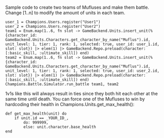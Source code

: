 Sample code to create two teams of Mufluses and make them battle. Change [1..n] to modify the amount of units in each team.

```
user_1 = Champions.Users.register("User1")
user_2 = Champions.Users.register("User2")
team1 = Enum.map(1..6, fn slot -> GameBackend.Units.insert_unit(%{character_id: GameBackend.Units.Characters.get_character_by_name("Muflus").id, unit_level: 1, tier: 1, rank: 1, selected: true, user_id: user_1.id, slot: slot}) |> elem(1) |> GameBackend.Repo.preload(character: [:basic_skill, :ultimate_skill]) end)
team2 = Enum.map(1..6, fn slot -> GameBackend.Units.insert_unit(%{character_id: GameBackend.Units.Characters.get_character_by_name("Muflus").id, unit_level: 1, tier: 1, rank: 1, selected: true, user_id: user_2.id, slot: slot}) |> elem(1) |> GameBackend.Repo.preload(character: [:basic_skill, :ultimate_skill]) end)
Champions.Battle.Simulator.run_battle team1, team2
```

1v1s like this will always result in ties since they both hit each other at the same time until death. You can force one of the Mufluses to win by hardcoding their health in Champions.Units.get_max_health():

```
def get_max_health(unit) do
    if unit.id == _YOUR_ID_,
        do: 999999,
        else: unit.character.base_health
end
```
